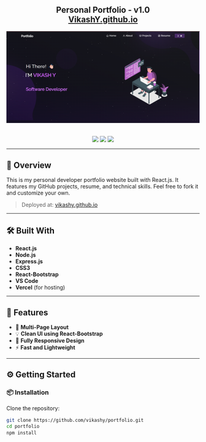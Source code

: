 <h2 align="center">
  Personal Portfolio - v1.0<br/>
  <a href="https://vikash0706.github.io/Portfolio/" target="_blank">VikashY.github.io</a>
</h2>

<div align="center">
  <img alt="Demo" src="./Images/readme-img.png" />
</div>

<br/>

<p align="center">
  <a href="https://forthebadge.com"><img src="https://forthebadge.com/images/badges/built-with-love.svg" /></a>
  <a href="https://forthebadge.com"><img src="https://forthebadge.com/images/badges/made-with-javascript.svg" /></a>
  <a href="https://forthebadge.com"><img src="https://forthebadge.com/images/badges/open-source.svg" /></a>
</p>

---

## 🚀 Overview

This is my personal developer portfolio website built with React.js. It features my GitHub projects, resume, and technical skills. Feel free to fork it and customize your own.

> Deployed at: [vikashy.github.io](https://vikash0706.github.io/Portfolio/)

---

## 🛠 Built With

- **React.js**
- **Node.js**
- **Express.js**
- **CSS3**
- **React-Bootstrap**
- **VS Code**
- **Vercel** (for hosting)

---

## 🎨 Features

- 📄 **Multi-Page Layout**
- 💡 **Clean UI using React-Bootstrap**
- 📱 **Fully Responsive Design**
- ⚡ **Fast and Lightweight**

---

## ⚙️ Getting Started

### 📦 Installation

Clone the repository:

```bash
git clone https://github.com/vikashy/portfolio.git
cd portfolio
npm install

